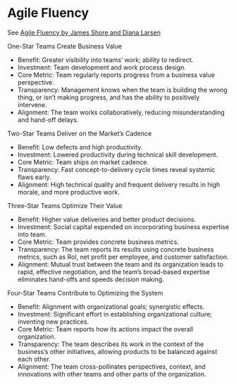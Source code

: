 # Agile Fluency

See [Agile Fluency by James Shore and Diana Larsen](http://martinfowler.com/articles/agileFluency.html)

<table>

One-Star Teams Create Business Value

* Benefit: Greater visibility into teams’ work; ability to redirect.
* Investment: Team development and work process design.
* Core Metric: Team regularly reports progress from a business value perspective.
* Transparency: Management knows when the team is building the wrong thing, or isn’t making progress, and has the ability to positively intervene.
* Alignment: The team works collaboratively, reducing misunderstanding and hand-off delays.

Two-Star Teams Deliver on the Market’s Cadence

* Benefit: Low defects and high productivity.
* Investment: Lowered productivity during technical skill development.
* Core Metric: Team ships on market cadence.
* Transparency: Fast concept-to-delivery cycle times reveal systemic flaws early.
* Alignment: High technical quality and frequent delivery results in high morale, and more productive work.

Three-Star Teams Optimize Their Value

* Benefit: Higher value deliveries and better product decisions.
* Investment: Social capital expended on incorporating business expertise into team.
* Core Metric: Team provides concrete business metrics.
* Transparency: The team reports its results using concrete business metrics, such as RoI, net profit per employee, and customer satisfaction.
* Alignment: Mutual trust between the team and its organization leads to rapid, effective negotiation, and the team’s broad-based expertise eliminates hand-offs and speeds decision making.

Four-Star Teams Contribute to Optimizing the System

* Benefit:	Alignment with organizational goals; synergistic effects.
* Investment:	Significant effort in establishing organizational culture; inventing new practices.
* Core Metric:	Team reports how its actions impact the overall organization.
* Transparency: The team describes its work in the context of the business’s other initiatives, allowing products to be balanced against each other.
* Alignment: The team cross-pollinates perspectives, context, and innovations with other teams and other parts of the organization.
